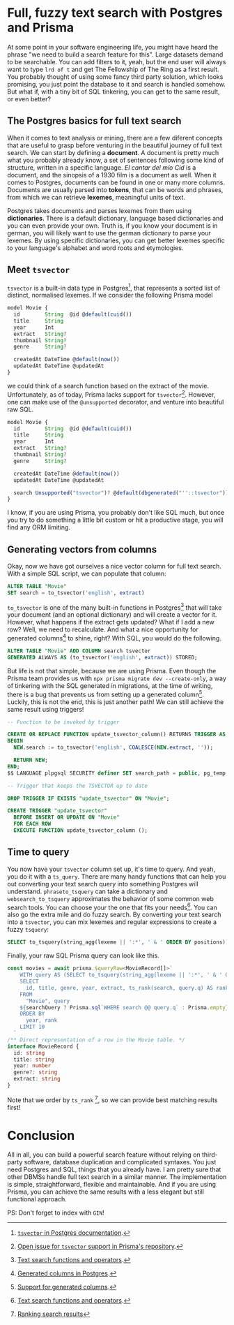 # Full, fuzzy text search with Postgres and Prisma

At some point in your software engineering life, you might have heard the phrase "we need to build a search feature for this". Large datasets demand to be searchable. You can add filters to it, yeah, but the end user will always want to type `lrd of t` and get The Fellowship of The Ring as a first result. You probably thought of using some fancy third party solution, which looks promising, you just point the database to it and search is handled somehow. But what if, with a tiny bit of SQL tinkering, you can get to the same result, or even better?

## The Postgres basics for full text search

When it comes to text analysis or mining, there are a few diferent concepts that are useful to grasp before venturing in the beautiful journey of full text search. We can start by defining a **document**. A document is pretty much what you probably already know, a set of sentences following some kind of structure, written in a specific language. *El cantar del mío Cid* is a document, and the sinopsis of a 1930 film is a document as well. When it comes to Postgres, documents can be found in one or many more columns. Documents are usually parsed into **tokens**, that can be words and phrases, from which we can retrieve **lexemes**, meaningful units of text.

Postgres takes documents and parses lexemes from them using **dictionaries**. There is a default dictionary, language based dictionaries and you can even provide your own. Truth is, if you know your document is in german, you will likely want to use the german dictionary to parse your lexemes. By using specific dictionaries, you can get better lexemes specific to your language's alphabet and word roots and etymologies.

## Meet `tsvector`

`tsvector` is a built-in data type in Postgres[^1], that represents a sorted list of distinct, normalised lexemes. If we consider the following Prisma model

```typescript
model Movie {
  id        String  @id @default(cuid())
  title     String
  year      Int
  extract   String?
  thumbnail String?
  genre     String?

  createdAt DateTime @default(now())
  updatedAt DateTime @updatedAt
}
```
we could think of a search function based on the extract of the movie. Unfortunately, as of today, Prisma lacks support for `tsvector`[^2]. However, one can make use of the `@unsupported` decorator, and venture into beautiful raw SQL.

```typescript
model Movie {
  id        String  @id @default(cuid())
  title     String
  year      Int
  extract   String?
  thumbnail String?
  genre     String?

  createdAt DateTime @default(now())
  updatedAt DateTime @updatedAt

  search Unsupported("tsvector")? @default(dbgenerated("''::tsvector"))
}
```

I know, if you are using Prisma, you probably don't like SQL much, but once you try to do something a little bit custom or hit a productive stage, you will find any ORM limiting.

## Generating vectors from columns
Okay, now we have got ourselves a nice vector column for full text search. With a simple SQL script, we can populate that column:

```SQL
ALTER TABLE "Movie"
SET search = to_tsvector('english', extract)
```

`to_tsvector` is one of the many built-in functions in Postgres[^3] that will take your document (and an optional dictionary) and will create a vector for it. However, what happens if the extract gets updated? What if I add a new row? Well, we need to recalculate. And what a nice opportunity for generated columns[^4] to shine, right? With SQL, you would do the following.

```SQL
ALTER TABLE "Movie" ADD COLUMN search tsvector
GENERATED ALWAYS AS (to_tsvector('english', extract)) STORED;
```

But life is not that simple, because we are using Prisma. Even though the Prisma team provides us with `npx prisma migrate dev --create-only`, a way of tinkering with the SQL generated in migrations, at the time of writing, there is a bug that prevents us from setting up a generated column[^5]. Luckily, this is not the end, this is just another path! We can still achieve the same result using triggers! 

```sql
-- Function to be invoked by trigger

CREATE OR REPLACE FUNCTION update_tsvector_column() RETURNS TRIGGER AS $$
BEGIN
  NEW.search := to_tsvector('english', COALESCE(NEW.extract, ''));

  RETURN NEW;
END;
$$ LANGUAGE plpgsql SECURITY definer SET search_path = public, pg_temp;

-- Trigger that keeps the TSVECTOR up to date

DROP TRIGGER IF EXISTS "update_tsvector" ON "Movie";

CREATE TRIGGER "update_tsvector"
  BEFORE INSERT OR UPDATE ON "Movie"
  FOR EACH ROW
  EXECUTE FUNCTION update_tsvector_column ();
```

## Time to query
You now have your `tsvector` column set up, it's time to query. And yeah, you do it with a `ts_query`. There are many handy functions that can help you out converting your text search query into something Postgres will understand. `phraseto_tsquery` can take a dictionary and `websearch_to_tsquery` approximates the behavior of some common web search tools. You can choose your the one that fits your needs[^3]. You can also go the extra mile and do fuzzy search. By converting your text search into a `tsvector`, you can mix lexemes and regular expressions to create a fuzzy `tsquery`:

```sql
SELECT to_tsquery(string_agg(lexeme || ':*', ' & ' ORDER BY positions)) AS q FROM unnest(to_tsvector(${searchQuery}))
```

Finally, your raw SQL Prisma query can look like this.

```typescript
const movies = await prisma.$queryRaw<MovieRecord[]>`
    WITH query AS (SELECT to_tsquery(string_agg(lexeme || ':*', ' & ' ORDER BY positions)) AS q FROM unnest(to_tsvector(${searchQuery})))
    SELECT
      id, title, genre, year, extract, ts_rank(search, query.q) AS rank
    FROM
      "Movie", query
    ${searchQuery ? Prisma.sql`WHERE search @@ query.q` : Prisma.empty}
    ORDER BY
      year, rank
    LIMIT 10
  `
/** Direct representation of a row in the Movie table. */
interface MovieRecord {
  id: string
  title: string
  year: number
  genre?: string
  extract: string
}
```

Note that we order by `ts_rank` [^6], so we can provide best matching results first!

# Conclusion
All in all, you can build a powerful search feature without relying on third-party software, database duplication and complicated syntaxes. You just need Postgres and SQL, things that you already have. I am pretty sure that other DBMSs handle full text search in a similar manner. The implementation is simple, straightforward, flexible and maintainable. And if you are using Prisma, you can achieve the same results with a less elegant but still functional approach.

PS: Don't forget to index with `GIN`!

[^1]: [`tsvector` in Postgres documentation](https://www.postgresql.org/docs/current/datatype-textsearch.html#DATATYPE-TSVECTOR).
[^2]: [Open issue for `tsvector` support in Prisma's repository](https://github.com/prisma/prisma/issues/5027).
[^3]: [Text search functions and operators](https://www.postgresql.org/docs/16/functions-textsearch.html#FUNCTIONS-TEXTSEARCH).
[^4]: [Generated columns in Postgres](https://www.postgresql.org/docs/current/ddl-generated-columns.html#DDL-GENERATED-COLUMNS).
[^5]: [Support for generated columns](https://github.com/prisma/prisma/issues/6336).
[^6]: [Ranking search results](https://www.postgresql.org/docs/16/textsearch-controls.html#TEXTSEARCH-RANKING)
